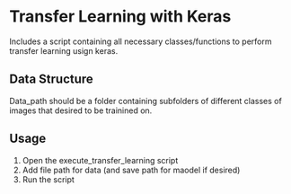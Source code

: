 # Transfer Learning with Keras 
Includes a script containing all necessary classes/functions to perform transfer learning usign keras. 

## Data Structure
Data_path should be a folder containing subfolders of different classes of images that desired to be trainined on. 

## Usage 
1. Open the execute_transfer_learning script
2. Add file path for data (and save path for maodel if desired)
3. Run the script 

